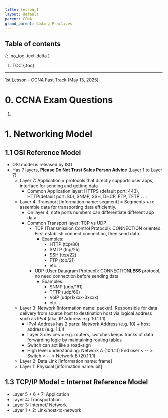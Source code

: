 ```yaml
---
title: lesson_1
layout: default
parent: CCNA
grand_parent: Coding Practices
---
```

## Table of contents
{: .no_toc .text-delta }

1. TOC
{:toc}

---

1st Lesson - CCNA Fast Track (May 13, 2025)

# 0. CCNA Exam Questions

1. 

# 1. Networking Model

## 1.1 OSI Reference Model
- OSI model is released by ISO
- Has 7 layers, **Please Do Not Trust Sales Person Advice** (Layer 1 to Layer 7)
    - Layer 7: Application = protocols that directly supports user apps, interface for sending and getting data
        - Common Application layer: HTTPS (default port: 443), HTTP(default port: 80), SNMP, SSH, DHCP, FTP, TFTP
        .
        .
        .
    - Layer 4: Transport [information name: segment] = Segments + re-assemble data for transporting data efficiently. 
        - On layer 4, note ports numbers can differentiate different app data
        - Common Transport layer: TCP vs UDP
            - TCP (Transmission Control Protocol): CONNECTION oriented. First establish connect connection, then send data.
                - Examples: 
                    - HTTP (tcp/80)
                    - SMTP (tcp/25)
                    - SSH (tcp/22)
                    - FTP (tcp/21)
                    - etc...
            - UDP (User Datagram Protocol): CONNECTION**LESS** protocol, no need connection before sending data
                - Examples:
                    - SNMP (udp/161)
                    - TFTP (udp/69)
                    - VoIP (udp/1xxxx-3xxxx)
                    - etc...
    - Layer 3: Network [information name: packet]. Responsible for data delivery from source host to destination host via logical address such as IPv4 (aka, IP Address e.g. 10.1.1.1)
        - IPv4 Address has 2 parts: Network Address (e.g. 10) + host address (e.g. 1.1.1)
        - Layer 3 devices = e.g. routers, switches keeps tracks of data forwarding logic by maintaining routing tables
        - Switch can act like a road-sign
        - High level understanding: Network A (10.1.1.1) End user < -- > Switch < -- > Network B (20.1.1.1)
    - Layer 2: Data Link [information name: frame]
    - Layer 1: Physical [information name: bit]

## 1.3 TCP/IP Model = Internet Reference Model
- Layer 5 + 6 + 7: Application
- Layer 4: Transportation
- Layer 3: Internet/ Network
- Layer 1 + 2: Link/host-to-network
 